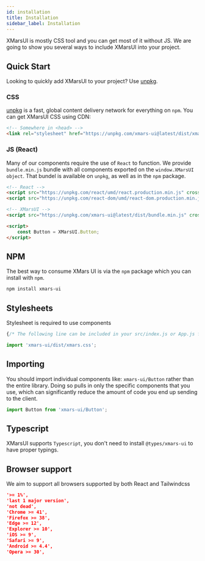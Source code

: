 ```yaml
---
id: installation
title: Installation
sidebar_label: Installation
---
```


XMarsUI is mostly CSS tool and you can get most of it without JS.
We are going to show you several ways to include XMarsUI into your project.

## Quick Start
Looking to quickly add XMarsUI to your project? Use [unpkg](https://unpkg.com/).

### CSS
[unpkg](https://unpkg.com/) is a fast, global content delivery network for everything on `npm`. You can get XMarsUI CSS using CDN:

```html
<!-- Somewhere in <head> -->
<link rel="stylesheet" href="https://unpkg.com/xmars-ui@latest/dist/xmars.css" crossorigin>
```

### JS (React)
Many of our components require the use of `React` to function.
We provide `bundle.min.js` bundle with all components exported on the `window.XMarsUI object`. That bundel is available on `unpkg`, as well as in the `npm` package.

```html
<!-- React -->
<script src="https://unpkg.com/react/umd/react.production.min.js" crossorigin></script>
<script src="https://unpkg.com/react-dom/umd/react-dom.production.min.js" crossorigin></script>

<!-- XMarsUI -->
<script src="https://unpkg.com/xmars-ui@latest/dist/bundle.min.js" crossorigin> </script>

<script>
    const Button = XMarsUI.Button;
</script>
```

## NPM

The best way to consume XMars UI is via the `npm` package which you can install with `npm`.

```bash
npm install xmars-ui
```

## Stylesheets
Stylesheet is required to use components

```jsx
{/* The following line can be included in your src/index.js or App.js file*/}

import 'xmars-ui/dist/xmars.css';
```

## Importing
You should import individual components like: `xmars-ui/Button` rather than the entire library. Doing so pulls in only the specific components that you use, which can significantly reduce the amount of code you end up sending to the client.

```jsx
import Button from 'xmars-ui/Button';
```

## Typescript
XMarsUI supports `Typescript`, you don't need to install `@types/xmars-ui` to have proper typings.

## Browser support
We aim to support all browsers supported by both React and Tailwindcss
```json
'>= 1%',
'last 1 major version',
'not dead',
'Chrome >= 41',
'Firefox >= 38',
'Edge >= 12',
'Explorer >= 10',
'iOS >= 9',
'Safari >= 9',
'Android >= 4.4',
'Opera >= 30',
```